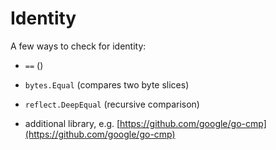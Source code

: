 # Identity

A few ways to check for identity:

* `==` ()
* `bytes.Equal` (compares two byte slices)
* `reflect.DeepEqual`  (recursive comparison)

* additional library, e.g. [https://github.com/google/go-cmp](https://github.com/google/go-cmp)

